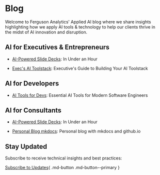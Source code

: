 # Blog

Welcome to Ferguson Analytics' Applied AI blog where we share insights highlighting how we apply AI tools & technology to help our clients thrive in the midst of AI innovation and disruption.

## AI for Executives & Entrepreneurs

- [AI-Powered Slide Decks](./posts/ai-slides-guide.md): In Under an Hour

- [Exec's AI Toolstack](./posts/exec-ai-tools-guide.md): Executive's Guide to Building Your AI Toolstack


## AI for Developers

- [AI Tools for Devs](./posts/dev-ai-tools-guide.md): Essential AI Tools for Modern Software Engineers


## AI for Consultants

- [AI-Powered Slide Decks](./posts/ai-slides-guide.md): In Under an Hour

- [Personal Blog mkdocs](./posts/mkdocsblog.md): Personal blog with mkdocs and github.io


## Stay Updated

Subscribe to receive technical insights and best practices:

[Subscribe to Updates](https://ksferguson.kit.com/4e9ab54dc9){ .md-button .md-button--primary }
